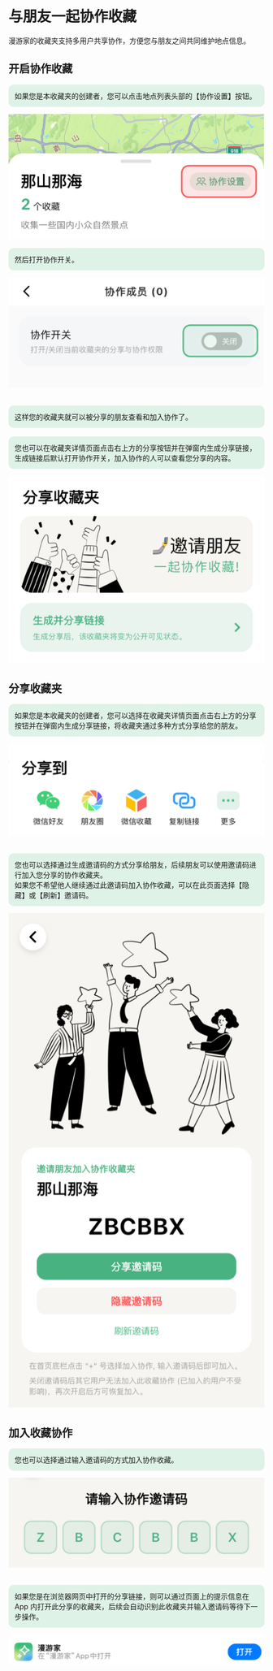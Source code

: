 # 与朋友一起协作收藏
漫游家的收藏夹支持多用户共享协作，方便您与朋友之间共同维护地点信息。

## 开启协作收藏
<div style="background-color: #59bc872f; padding: 12px; border-radius: 10px;">
如果您是本收藏夹的创建者，您可以点击地点列表头部的【协作设置】按钮。
</div>

![alt 协作管理](../assets/guide/image-collection-collaborate-button.jpg)

<div style="background-color: #59bc872f; padding: 12px; border-radius: 10px;">
然后打开协作开关。
</div>

![alt 打开协作开关](../assets/guide/image-collection-collaborate-enable.jpg)

<br/>
<div style="background-color: #59bc872f; padding: 12px; border-radius: 10px;">
这样您的收藏夹就可以被分享的朋友查看和加入协作了。
</div>

<br/>
<div style="background-color: #59bc872f; padding: 12px; border-radius: 10px;">
您也可以在收藏夹详情页面点击右上方的分享按钮并在弹窗内生成分享链接，生成链接后默认打开协作开关，加入协作的人可以查看您分享的内容。
</div>

![alt 分享收藏夹](../assets/guide/image-collection-share.jpg)

## 分享收藏夹
<div style="background-color: #59bc872f; padding: 12px; border-radius: 10px;">
如果您是本收藏夹的创建者，您可以选择在收藏夹详情页面点击右上方的分享按钮并在弹窗内生成分享链接，将收藏夹通过多种方式分享给您的朋友。
</div>

![alt 分享收藏夹到](../assets/guide/image-share-collection-to.jpg)

<br/>
<div style="background-color: #59bc872f; padding: 12px; border-radius: 10px;">
您也可以选择通过生成邀请码的方式分享给朋友，后续朋友可以使用邀请码进行加入您分享的协作收藏夹。
<br/>如果您不希望他人继续通过此邀请码加入协作收藏，可以在此页面选择【隐藏】或【刷新】邀请码。
</div>

![alt text](../assets/guide/image-create-invite-code.jpg)

## 加入收藏协作
<div style="background-color: #59bc872f; padding: 12px; border-radius: 10px;">
您也可以选择通过输入邀请码的方式加入协作收藏。
</div>

![alt 加入协作](../assets/guide/image-join-collection.jpg)

<br/>
<div style="background-color: #59bc872f; padding: 12px; border-radius: 10px;">
如果您是在浏览器网页中打开的分享链接，则可以通过页面上的提示信息在 App 内打开此分享的收藏夹，后续会自动识别此收藏夹并输入邀请码等待下一步操作。
</div>

![alt 打开分享收藏夹](../assets/guide/image-web-open-collection.jpg)